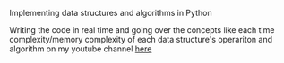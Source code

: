 Implementing data structures and algorithms in Python

Writing the code in real time and going over the concepts like each time complexity/memory complexity of each data structure's operariton and algorithm on my youtube channel [here](https://www.youtube.com/user/vert3737)

